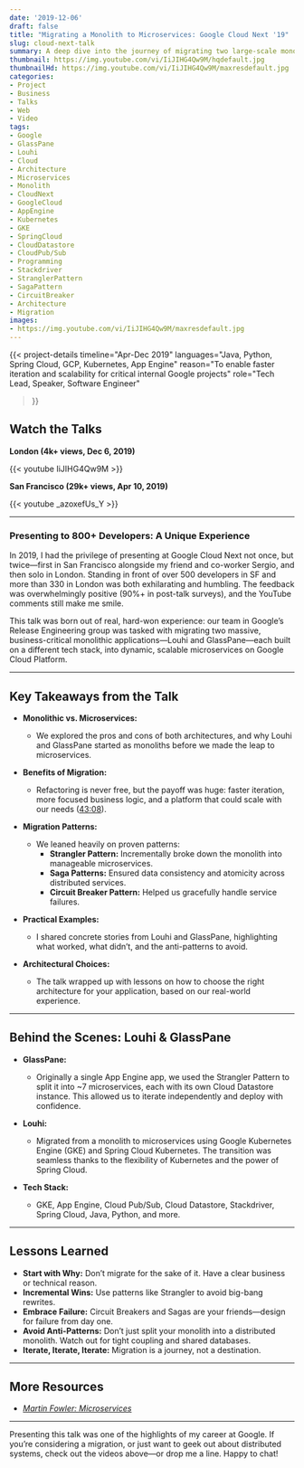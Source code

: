 ```yaml
---
date: '2019-12-06'
draft: false
title: "Migrating a Monolith to Microservices: Google Cloud Next '19"
slug: cloud-next-talk
summary: A deep dive into the journey of migrating two large-scale monolithic applications at Google—Louhi and GlassPane—to microservices, presented at Google Cloud Next in San Francisco and London.
thumbnail: https://img.youtube.com/vi/IiJIHG4Qw9M/hqdefault.jpg
thumbnailHd: https://img.youtube.com/vi/IiJIHG4Qw9M/maxresdefault.jpg
categories:
- Project
- Business
- Talks
- Web
- Video
tags:
- Google
- GlassPane
- Louhi
- Cloud
- Architecture
- Microservices
- Monolith
- CloudNext
- GoogleCloud
- AppEngine
- Kubernetes
- GKE
- SpringCloud
- CloudDatastore
- CloudPub/Sub
- Programming
- Stackdriver
- StranglerPattern
- SagaPattern
- CircuitBreaker
- Architecture
- Migration
images:
- https://img.youtube.com/vi/IiJIHG4Qw9M/maxresdefault.jpg
---
```


{{< project-details
  timeline="Apr-Dec 2019"
  languages="Java, Python, Spring Cloud, GCP, Kubernetes, App Engine"
  reason="To enable faster iteration and scalability for critical internal Google projects"
  role="Tech Lead, Speaker, Software Engineer"
>}}

## Watch the Talks

**London (4k+ views, Dec 6, 2019)**

{{< youtube IiJIHG4Qw9M >}}

**San Francisco (29k+ views, Apr 10, 2019)**

{{< youtube _azoxefUs_Y >}}

---

### Presenting to 800+ Developers: A Unique Experience

In 2019, I had the privilege of presenting at Google Cloud Next not once, but twice—first in San Francisco alongside my friend and co-worker Sergio, and then solo in London. Standing in front of over 500 developers in SF and more than 330 in London was both exhilarating and humbling. The feedback was overwhelmingly positive (90%+ in post-talk surveys), and the YouTube comments still make me smile.

This talk was born out of real, hard-won experience: our team in Google’s Release Engineering group was tasked with migrating two massive, business-critical monolithic applications—Louhi and GlassPane—each built on a different tech stack, into dynamic, scalable microservices on Google Cloud Platform.

---

## Key Takeaways from the Talk

- **Monolithic vs. Microservices:**
  - We explored the pros and cons of both architectures, and why Louhi and GlassPane started as monoliths before we made the leap to microservices.

- **Benefits of Migration:**
  - Refactoring is never free, but the payoff was huge: faster iteration, more focused business logic, and a platform that could scale with our needs ([43:08](https://www.youtube.com/watch?v=IiJIHG4Qw9M&t=2588s)).

- **Migration Patterns:**
  - We leaned heavily on proven patterns:
    - **Strangler Pattern:** Incrementally broke down the monolith into manageable microservices.
    - **Saga Patterns:** Ensured data consistency and atomicity across distributed services.
    - **Circuit Breaker Pattern:** Helped us gracefully handle service failures.

- **Practical Examples:**
  - I shared concrete stories from Louhi and GlassPane, highlighting what worked, what didn’t, and the anti-patterns to avoid.

- **Architectural Choices:**
  - The talk wrapped up with lessons on how to choose the right architecture for your application, based on our real-world experience.

---

## Behind the Scenes: Louhi & GlassPane

- **GlassPane:**
  - Originally a single App Engine app, we used the Strangler Pattern to split it into ~7 microservices, each with its own Cloud Datastore instance. This allowed us to iterate independently and deploy with confidence.

- **Louhi:**
  - Migrated from a monolith to microservices using Google Kubernetes Engine (GKE) and Spring Cloud Kubernetes. The transition was seamless thanks to the flexibility of Kubernetes and the power of Spring Cloud.

- **Tech Stack:**
  - GKE, App Engine, Cloud Pub/Sub, Cloud Datastore, Stackdriver, Spring Cloud, Java, Python, and more.

---

## Lessons Learned

- **Start with Why:** Don’t migrate for the sake of it. Have a clear business or technical reason.
- **Incremental Wins:** Use patterns like Strangler to avoid big-bang rewrites.
- **Embrace Failure:** Circuit Breakers and Sagas are your friends—design for failure from day one.
- **Avoid Anti-Patterns:** Don’t just split your monolith into a distributed monolith. Watch out for tight coupling and shared databases.
- **Iterate, Iterate, Iterate:** Migration is a journey, not a destination.

---

## More Resources

- [*Martin Fowler: Microservices*](https://martinfowler.com/articles/microservices.html)

---

Presenting this talk was one of the highlights of my career at Google. If you’re considering a migration, or just want to geek out about distributed systems, check out the videos above—or drop me a line. Happy to chat!
